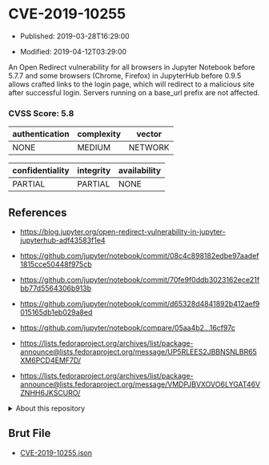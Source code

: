 # CVE-2019-10255

- Published: 2019-03-28T16:29:00

- Modified: 2019-04-12T03:29:00

An Open Redirect vulnerability for all browsers in Jupyter Notebook before 5.7.7 and some browsers (Chrome, Firefox) in JupyterHub before 0.9.5 allows crafted links to the login page, which will redirect to a malicious site after successful login. Servers running on a base_url prefix are not affected.

### CVSS Score: **5.8**

| authentication | complexity | vector |
| --- | --- | --- |
| NONE | MEDIUM | NETWORK |

| confidentiality | integrity | availability |
| --- | --- | --- |
| PARTIAL | PARTIAL | NONE |

## References

* https://blog.jupyter.org/open-redirect-vulnerability-in-jupyter-jupyterhub-adf43583f1e4

* https://github.com/jupyter/notebook/commit/08c4c898182edbe97aadef1815cce50448f975cb

* https://github.com/jupyter/notebook/commit/70fe9f0ddb3023162ece21fbb77d5564306b913b

* https://github.com/jupyter/notebook/commit/d65328d4841892b412aef9015165db1eb029a8ed

* https://github.com/jupyter/notebook/compare/05aa4b2...16cf97c

* https://lists.fedoraproject.org/archives/list/package-announce@lists.fedoraproject.org/message/UP5RLEES2JBBNSNLBR65XM6PCD4EMF7D/

* https://lists.fedoraproject.org/archives/list/package-announce@lists.fedoraproject.org/message/VMDPJBVXOVO6LYGAT46VZNHH6JKSCURO/

<details>
<summary>About this repository</summary> 

  This repository is part of the project [Live Hack CVE](https://github.com/Live-Hack-CVE). Main website can be found [www.live-hack.org](https://www.live-hack.org) 
  
  Made by [Sn0wAlice](https://github.com/Sn0wAlice) for the people that care about security and need to have a feed of the latest CVEs. Hope you enjoy it, don't forget to star the repo and follow me on [Twitter](https://twitter.com/Sn0wAlice) and [Github](https://github.com/Sn0wAlice). And that is my [personnal website](https://www.alice-snow.me/)

  - [Home Page](https://github.com/Live-Hack-CVE)
  - [Framework](https://github.com/Live-Hack-CVE/cve-framework)
  - [CVE database](https://github.com/Live-Hack-CVE/full_database)
  - [Changelog](https://github.com/Live-Hack-CVE/Changelog)
</details>

## Brut File

* [CVE-2019-10255.json](https://raw.githubusercontent.com/Live-Hack-CVE/full_database/main/cves/2019/CVE-2019-10255.json)


